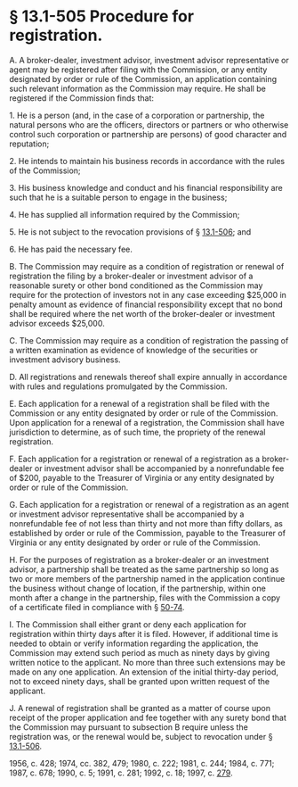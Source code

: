 # § 13.1-505 Procedure for registration.

<p>A. A broker-dealer, investment advisor, investment advisor representative or agent may be registered after filing with the Commission, or any entity designated by order or rule of the Commission, an application containing such relevant information as the Commission may require. He shall be registered if the Commission finds that:</p><p>1. He is a person (and, in the case of a corporation or partnership, the natural persons who are the officers, directors or partners or who otherwise control such corporation or partnership are persons) of good character and reputation;</p><p>2. He intends to maintain his business records in accordance with the rules of the Commission;</p><p>3. His business knowledge and conduct and his financial responsibility are such that he is a suitable person to engage in the business;</p><p>4. He has supplied all information required by the Commission;</p><p>5. He is not subject to the revocation provisions of § <a href='http://law.lis.virginia.gov/vacode/13.1-506/'>13.1-506</a>; and</p><p>6. He has paid the necessary fee.</p><p>B. The Commission may require as a condition of registration or renewal of registration the filing by a broker-dealer or investment advisor of a reasonable surety or other bond conditioned as the Commission may require for the protection of investors not in any case exceeding $25,000 in penalty amount as evidence of financial responsibility except that no bond shall be required where the net worth of the broker-dealer or investment advisor exceeds $25,000.</p><p>C. The Commission may require as a condition of registration the passing of a written examination as evidence of knowledge of the securities or investment advisory business.</p><p>D. All registrations and renewals thereof shall expire annually in accordance with rules and regulations promulgated by the Commission.</p><p>E. Each application for a renewal of a registration shall be filed with the Commission or any entity designated by order or rule of the Commission. Upon application for a renewal of a registration, the Commission shall have jurisdiction to determine, as of such time, the propriety of the renewal registration.</p><p>F. Each application for a registration or renewal of a registration as a broker-dealer or investment advisor shall be accompanied by a nonrefundable fee of $200, payable to the Treasurer of Virginia or any entity designated by order or rule of the Commission.</p><p>G. Each application for a registration or renewal of a registration as an agent or investment advisor representative shall be accompanied by a nonrefundable fee of not less than thirty and not more than fifty dollars, as established by order or rule of the Commission, payable to the Treasurer of Virginia or any entity designated by order or rule of the Commission.</p><p>H. For the purposes of registration as a broker-dealer or an investment advisor, a partnership shall be treated as the same partnership so long as two or more members of the partnership named in the application continue the business without change of location, if the partnership, within one month after a change in the partnership, files with the Commission a copy of a certificate filed in compliance with § <a href='http://law.lis.virginia.gov/vacode/50-74/'>50-74</a>.</p><p>I. The Commission shall either grant or deny each application for registration within thirty days after it is filed. However, if additional time is needed to obtain or verify information regarding the application, the Commission may extend such period as much as ninety days by giving written notice to the applicant. No more than three such extensions may be made on any one application. An extension of the initial thirty-day period, not to exceed ninety days, shall be granted upon written request of the applicant.</p><p>J. A renewal of registration shall be granted as a matter of course upon receipt of the proper application and fee together with any surety bond that the Commission may pursuant to subsection B require unless the registration was, or the renewal would be, subject to revocation under § <a href='http://law.lis.virginia.gov/vacode/13.1-506/'>13.1-506</a>.</p><p>1956, c. 428; 1974, cc. 382, 479; 1980, c. 222; 1981, c. 244; 1984, c. 771; 1987, c. 678; 1990, c. 5; 1991, c. 281; 1992, c. 18; 1997, c. <a href='http://lis.virginia.gov/cgi-bin/legp604.exe?971+ful+CHAP0279'>279</a>.</p>